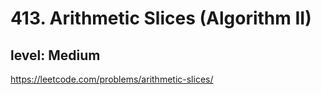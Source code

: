 # 413. Arithmetic Slices (Algorithm II)
## level: Medium

https://leetcode.com/problems/arithmetic-slices/

